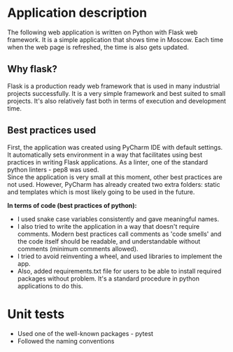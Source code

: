 # Application description

The following web application is written on Python with Flask web framework. It is a simple application that shows time in Moscow. Each time when the web page is refreshed, the time is also gets updated.

## Why flask?

Flask is a production ready web framework that is used in many industrial projects successfully.
It is a very simple framework and best suited to small projects. It's also relatively fast both in terms of execution and development time.

## Best practices used
First, the application was created using PyCharm IDE with default settings. It automatically sets environment in a way that facilitates using best practices in writing Flask applications.
As a linter, one of the standard python linters - pep8 was used.    
Since the application is very small at this moment, other best practices are not used.
However, PyCharm has already created two extra folders: static and templates which is most likely going to be used in the future. 

**In terms of code (best practices of python):** 
 - I used snake case variables consistently and gave meaningful names.
 - I also tried to write the application in a way that doesn't require comments.
Modern best practices call comments as 'code smells' and the code itself should be readable, and understandable without comments (minimum comments allowed).
 - I tried to avoid reinventing a wheel, and used libraries to implement the app.
 - Also, added requirements.txt file for users to be able to install required packages without problem. It's a standard procedure in python applications to do this.

# Unit tests
 - Used one of the well-known packages - pytest
 - Followed the naming conventions
